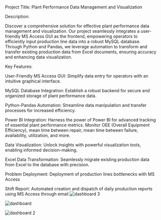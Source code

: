 Project Title: Plant Performance Data Management and Visualization

Description:

Discover a comprehensive solution for effective plant performance data management and visualization. Our project seamlessly integrates a user-friendly MS Access GUI as the frontend, empowering operators to efficiently input production line data into a robust MySQL database. Through Python and Pandas, we leverage automation to transform and transfer existing production data from Excel documents, ensuring accuracy and enhancing data visualization.

Key Features:

User-Friendly MS Access GUI: Simplify data entry for operators with an intuitive graphical interface.

MySQL Database Integration: Establish a robust backend for secure and organized storage of plant performance data.

Python-Pandas Automation: Streamline data manipulation and transfer processes for increased efficiency.

Power BI Integration: Harness the power of Power BI for advanced tracking of essential plant performance metrics. Monitor OEE (Overall Equipment Efficiency), mean time between repair, mean time between failure, availability, utilization, and more.

Data Visualization: Unlock insights with powerful visualization tools, enabling informed decision-making.

Excel Data Transformation: Seamlessly migrate existing production data from Excel to the database with precision.

Problem Deployment: Deployment of production lines  bottlenecks with MS Access

Shift Report: Automated creation and dispatch of daily production reports using MS Access through email
![dashboard 3](https://github.com/Oyedeone/Plant-performance-data-management-System/assets/105151934/5ff2a169-68ae-400e-9f34-36e534fa46ea)

![dashboard](https://github.com/Oyedeone/Plant-performance-data-management-System/assets/105151934/2660c961-aa81-4410-b836-61d1bb82d8ba)


![dashboard 2](https://github.com/Oyedeone/Plant-performance-data-management-System/assets/105151934/3cdc548c-033b-459d-bae1-c458447e6e89)
